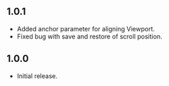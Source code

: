 ## 1.0.1

* Added anchor parameter for aligning Viewport.
* Fixed bug with save and restore of scroll position.

## 1.0.0

* Initial release.
